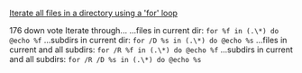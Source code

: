 

[Iterate all files in a directory using a 'for' loop
](https://stackoverflow.com/questions/138497/iterate-all-files-in-a-directory-using-a-for-loop)



176
down vote
Iterate through...
...files in current dir: `for %f in (.\*) do @echo %f`
...subdirs in current dir: `for /D %s in (.\*) do @echo %s`
...files in current and all subdirs: `for /R %f in (.\*) do @echo %f`
...subdirs in current and all subdirs: `for /R /D %s in (.\*) do @echo %s`
